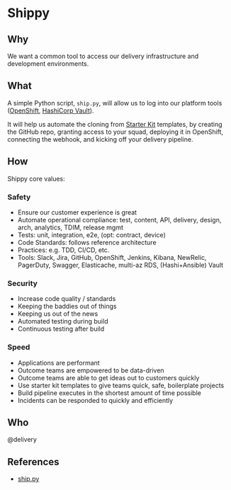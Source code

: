 # Shippy

## Why

We want a common tool to access our delivery infrastructure and development environments.

## What

A simple Python script, `ship.py`, will allow us to log into our platform tools ([OpenShift](openshift.md), [HashiCorp Vault](secrets.md)).

It will help us automate the cloning from [Starter Kit](../development/starter-kits.md) templates, by creating the GitHub repo, granting access to your squad, deploying it in OpenShift, connecting the webhook, and kicking off your delivery pipeline.

## How

Shippy core values:

### Safety

- Ensure our customer experience is great
- Automate operational compliance: test, content, API, delivery, design, arch, analytics, TDIM, release mgmt
- Tests: unit, integration, e2e, (opt: contract, device)
- Code Standards: follows reference architecture
- Practices: e.g. TDD, CI/CD, etc.
- Tools: Slack, Jira, GitHub, OpenShift, Jenkins, Kibana, NewRelic, PagerDuty, Swagger, Elasticache, multi-az RDS, (Hashi+Ansible) Vault

### Security

- Increase code quality / standards
- Keeping the baddies out of things
- Keeping us out of the news
- Automated testing during build
- Continuous testing after build

### Speed

- Applications are performant
- Outcome teams are empowered to be data-driven
- Outcome teams are able to get ideas out to customers quickly
- Use starter kit templates to give teams quick, safe, boilerplate projects
- Build pipeline executes in the shortest amount of time possible
- Incidents can be responded to quickly and efficiently

## Who

@delivery

## References

- [ship.py](https://github.com/telusdigital/ship.py)